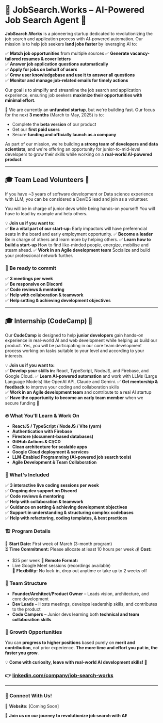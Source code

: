 # 🌟 JobSearch.Works – AI-Powered Job Search Agent 🚀  

**JobSearch.Works** is a pioneering startup dedicated to revolutionizing the job search and application process with AI-powered automation. Our mission is to help job seekers **land jobs faster** by leveraging AI to:

✅ **Match job opportunities** from multiple sources
✅ **Generate vacancy-tailored resumes & cover letters**  
✅ **Answer job application questions automatically**  
✅ **Apply for jobs on behalf of users**  
✅ **Grow user knowledgebase and use it to answer all questions**  
✅ **Monitor and manage job-related emails for timely actions**  

Our goal is to simplify and streamline the job search and application experience, ensuring job seekers **maximize their opportunities with minimal effort**.  

🚀 We are currently an **unfunded startup**, but we're building fast. Our focus for the next **3 months** (March to May, 2025) is to:  
- Complete the **beta version** of our product  
- Get our **first paid users**  
- Secure **funding and officially launch as a company**  

As part of our mission, we're building **a strong team of developers and data scientists**, and we're offering an opportunity for junior-to-mid-level developers to grow their skills while working on a **real-world AI-powered product**.  

---

## 🎓 Team Lead Volunteers 🚀  

If you have ~3 years of software development or Data science experience with LLM, you can be considered a Dev/DS lead and join as a volunteer.

You will be in charge of junior devs while being hands-on yourself! You will have to lead by example and help others.

💡 **Join us if you want to:**  
✅ **Be a vital part of our start-up:** Early impactors will have preferencial seats in the board and early employment opportunity.
✅ **Become a leader** Be in charge of others and learn more by helping others.
✅ **Learn how to build a start-up** How to find like-minded people, energize, mobilise and steam ahead.
✅ **Work in an Agile development team** Socialize and build your professional network further.

### 📌 Be ready to commit
✅ **3 meetings per week**  
✅ **Be responsive on Discord**  
✅ **Code reviews & mentoring**  
✅ **Help with collaboration & teamwork**  
✅ **Help setting & achieving development objectives**  

---

## 🎓 Internship (CodeCamp) 🚀  

Our **CodeCamp** is designed to help **junior developers** gain hands-on experience in real-world AI and web development while helping us build our product.
Yes, you will be participating in our core team development process working on tasks suitable to your level and according to your interests.

💡 **Join us if you want to:**  
✅ **Develop your skills in:** React, TypeScript, NodeJS, and Firebase, and Google Cloud.
✅ **Learn AI-powered automation** and work with LLMs (Large Language Models) like OpenAI API, Claude and Gemini.
✅ **Get mentorship & feedback** to improve your coding and collaboration skills  
✅ **Work in an Agile development team** and contribute to a real AI startup  
✅ **Have the opportunity to become an early team member** when we secure funding 🚀  

### 🔥 What You'll Learn & Work On  
- **ReactJS / TypeScript / NodeJS / Vite (yarn)**  
- **Authentication with Firebase**  
- **Firestore (document-based databases)**  
- **GitHub Actions & CI/CD**  
- **Clean architecture for scalable apps**  
- **Google Cloud deployment & services**  
- **LLM-Enabled Programming (AI-powered job search tools)**  
- **Agile Development & Team Collaboration**  

### 📌 What's Included  
✅ **3 interactive live coding sessions per week**  
✅ **Ongoing dev support on Discord**  
✅ **Code reviews & mentoring**  
✅ **Help with collaboration & teamwork**  
✅ **Guidance on setting & achieving development objectives**  
✅ **Support in understanding & structuring complex codebases**  
✅ **Help with refactoring, coding templates, & best practices**  

### 🏗️ Program Details  
📅 **Start Date:** First week of March (3-month program)  
⏳ **Time Commitment:** Please allocate at least 10 hours per week 
💰 **Cost:**  
- $25 per week
📍 **Remote Format:**  
- Live Google Meet sessions (recordings available)  
🎯 **Flexibility:** No lock-in, drop out anytime or take up to 2 weeks off  

### 🏢 Team Structure  
- **Founder/Architect/Product Owner** – Leads vision, architecture, and core development  
- **Dev Leads** – Hosts meetings, develops leadership skills, and contributes to the product  
- **Code Campers** – Junior devs learning both **technical and team collaboration skills**  

### 🚀 Growth Opportunities  
You can **progress to higher positions** based purely on **merit and contribution**, not prior experience. **The more time and effort you put in, the faster you grow**.  

💡 **Come with curiosity, leave with real-world AI development skills!** 🚀  
### 👉 [linkedin.com/company/job-search-works](https://linkedin.com/company/job-search-works)

---

### 📢 Connect With Us!  
📌 **Website:** [Coming Soon]  

🚀 **Join us on our journey to revolutionize job search with AI!**  
